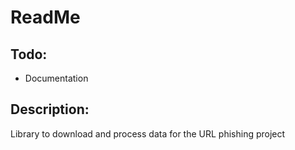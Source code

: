 # ReadMe
## Todo:
- Documentation
## Description:
Library to download and process data for the URL phishing project

